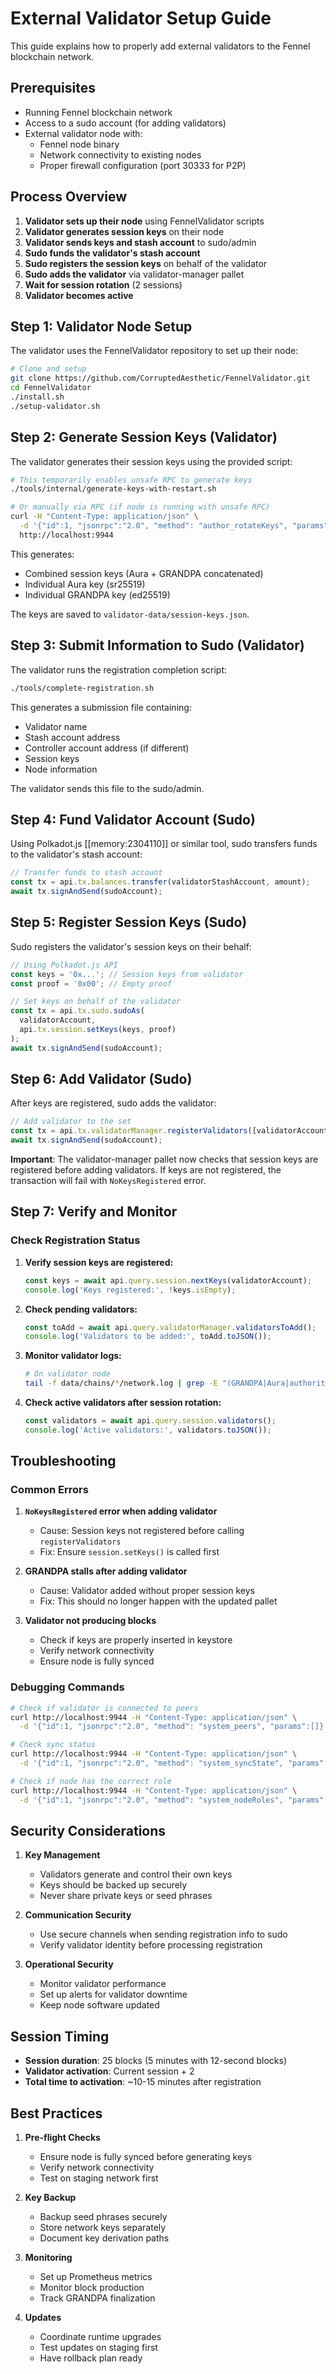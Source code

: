 # External Validator Setup Guide

This guide explains how to properly add external validators to the Fennel blockchain network.

## Prerequisites

- Running Fennel blockchain network
- Access to a sudo account (for adding validators)
- External validator node with:
  - Fennel node binary
  - Network connectivity to existing nodes
  - Proper firewall configuration (port 30333 for P2P)

## Process Overview

1. **Validator sets up their node** using FennelValidator scripts
2. **Validator generates session keys** on their node
3. **Validator sends keys and stash account** to sudo/admin
4. **Sudo funds the validator's stash account**
5. **Sudo registers the session keys** on behalf of the validator
6. **Sudo adds the validator** via validator-manager pallet
7. **Wait for session rotation** (2 sessions)
8. **Validator becomes active**

## Step 1: Validator Node Setup

The validator uses the FennelValidator repository to set up their node:

```bash
# Clone and setup
git clone https://github.com/CorruptedAesthetic/FennelValidator.git
cd FennelValidator
./install.sh
./setup-validator.sh
```

## Step 2: Generate Session Keys (Validator)

The validator generates their session keys using the provided script:

```bash
# This temporarily enables unsafe RPC to generate keys
./tools/internal/generate-keys-with-restart.sh

# Or manually via RPC (if node is running with unsafe RPC)
curl -H "Content-Type: application/json" \
  -d '{"id":1, "jsonrpc":"2.0", "method": "author_rotateKeys", "params":[]}' \
  http://localhost:9944
```

This generates:
- Combined session keys (Aura + GRANDPA concatenated)
- Individual Aura key (sr25519)
- Individual GRANDPA key (ed25519)

The keys are saved to `validator-data/session-keys.json`.

## Step 3: Submit Information to Sudo (Validator)

The validator runs the registration completion script:

```bash
./tools/complete-registration.sh
```

This generates a submission file containing:
- Validator name
- Stash account address
- Controller account address (if different)
- Session keys
- Node information

The validator sends this file to the sudo/admin.

## Step 4: Fund Validator Account (Sudo)

Using Polkadot.js [[memory:2304110]] or similar tool, sudo transfers funds to the validator's stash account:

```javascript
// Transfer funds to stash account
const tx = api.tx.balances.transfer(validatorStashAccount, amount);
await tx.signAndSend(sudoAccount);
```

## Step 5: Register Session Keys (Sudo)

Sudo registers the validator's session keys on their behalf:

```javascript
// Using Polkadot.js API
const keys = '0x...'; // Session keys from validator
const proof = '0x00'; // Empty proof

// Set keys on behalf of the validator
const tx = api.tx.sudo.sudoAs(
  validatorAccount,
  api.tx.session.setKeys(keys, proof)
);
await tx.signAndSend(sudoAccount);
```

## Step 6: Add Validator (Sudo)

After keys are registered, sudo adds the validator:

```javascript
// Add validator to the set
const tx = api.tx.validatorManager.registerValidators([validatorAccount]);
await tx.signAndSend(sudoAccount);
```

**Important**: The validator-manager pallet now checks that session keys are registered before adding validators. If keys are not registered, the transaction will fail with `NoKeysRegistered` error.

## Step 7: Verify and Monitor

### Check Registration Status

1. **Verify session keys are registered:**
   ```javascript
   const keys = await api.query.session.nextKeys(validatorAccount);
   console.log('Keys registered:', !keys.isEmpty);
   ```

2. **Check pending validators:**
   ```javascript
   const toAdd = await api.query.validatorManager.validatorsToAdd();
   console.log('Validators to be added:', toAdd.toJSON());
   ```

3. **Monitor validator logs:**
   ```bash
   # On validator node
   tail -f data/chains/*/network.log | grep -E "(GRANDPA|Aura|authority)"
   ```

4. **Check active validators after session rotation:**
   ```javascript
   const validators = await api.query.session.validators();
   console.log('Active validators:', validators.toJSON());
   ```

## Troubleshooting

### Common Errors

1. **`NoKeysRegistered` error when adding validator**
   - Cause: Session keys not registered before calling `registerValidators`
   - Fix: Ensure `session.setKeys()` is called first

2. **GRANDPA stalls after adding validator**
   - Cause: Validator added without proper session keys
   - Fix: This should no longer happen with the updated pallet

3. **Validator not producing blocks**
   - Check if keys are properly inserted in keystore
   - Verify network connectivity
   - Ensure node is fully synced

### Debugging Commands

```bash
# Check if validator is connected to peers
curl http://localhost:9944 -H "Content-Type: application/json" \
  -d '{"id":1, "jsonrpc":"2.0", "method": "system_peers", "params":[]}'

# Check sync status
curl http://localhost:9944 -H "Content-Type: application/json" \
  -d '{"id":1, "jsonrpc":"2.0", "method": "system_syncState", "params":[]}'

# Check if node has the correct role
curl http://localhost:9944 -H "Content-Type: application/json" \
  -d '{"id":1, "jsonrpc":"2.0", "method": "system_nodeRoles", "params":[]}'
```

## Security Considerations

1. **Key Management**
   - Validators generate and control their own keys
   - Keys should be backed up securely
   - Never share private keys or seed phrases

2. **Communication Security**
   - Use secure channels when sending registration info to sudo
   - Verify validator identity before processing registration

3. **Operational Security**
   - Monitor validator performance
   - Set up alerts for validator downtime
   - Keep node software updated

## Session Timing

- **Session duration**: 25 blocks (5 minutes with 12-second blocks)
- **Validator activation**: Current session + 2
- **Total time to activation**: ~10-15 minutes after registration

## Best Practices

1. **Pre-flight Checks**
   - Ensure node is fully synced before generating keys
   - Verify network connectivity
   - Test on staging network first

2. **Key Backup**
   - Backup seed phrases securely
   - Store network keys separately
   - Document key derivation paths

3. **Monitoring**
   - Set up Prometheus metrics
   - Monitor block production
   - Track GRANDPA finalization

4. **Updates**
   - Coordinate runtime upgrades
   - Test updates on staging first
   - Have rollback plan ready 